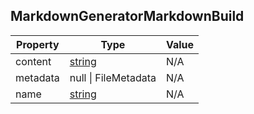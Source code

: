 ## MarkdownGeneratorMarkdownBuild

| Property | Type                                                                                              | Value |
| -------- | ------------------------------------------------------------------------------------------------- | ----- |
| content  | [string](https://developer.mozilla.org/en-US/docs/Web/JavaScript/Reference/Global_Objects/String) | N/A   |
| metadata | null \| FileMetadata                                                                              | N/A   |
| name     | [string](https://developer.mozilla.org/en-US/docs/Web/JavaScript/Reference/Global_Objects/String) | N/A   |
